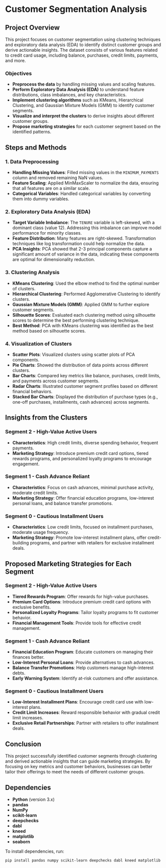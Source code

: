 # Customer Segmentation Analysis

## Project Overview

This project focuses on customer segmentation using clustering techniques and exploratory data analysis (EDA) to identify distinct customer groups and derive actionable insights. The dataset consists of various features related to credit card usage, including balance, purchases, credit limits, payments, and more.

### Objectives

- **Preprocess the data** by handling missing values and scaling features.
- **Perform Exploratory Data Analysis (EDA)** to understand feature distributions, class imbalances, and key characteristics.
- **Implement clustering algorithms** such as KMeans, Hierarchical Clustering, and Gaussian Mixture Models (GMM) to identify customer segments.
- **Visualize and interpret the clusters** to derive insights about different customer groups.
- **Propose marketing strategies** for each customer segment based on the identified patterns.

## Steps and Methods

### 1. Data Preprocessing
- **Handling Missing Values**: Filled missing values in the `MINIMUM_PAYMENTS` column and removed remaining NaN values.
- **Feature Scaling**: Applied MinMaxScaler to normalize the data, ensuring that all features are on a similar scale.
- **Categorical Variables**: Handled categorical variables by converting them into dummy variables.

### 2. Exploratory Data Analysis (EDA)
- **Target Variable Imbalance**: The `TENURE` variable is left-skewed, with a dominant class (value 12). Addressing this imbalance can improve model performance for minority classes.
- **Feature Distribution**: Many features are right-skewed. Transformation techniques like log transformation could help normalize the data.
- **PCA Insights**: PCA showed that 2-3 principal components capture a significant amount of variance in the data, indicating these components are optimal for dimensionality reduction.

### 3. Clustering Analysis
- **KMeans Clustering**: Used the elbow method to find the optimal number of clusters.
- **Hierarchical Clustering**: Performed Agglomerative Clustering to identify clusters.
- **Gaussian Mixture Models (GMM)**: Applied GMM to further explore customer segments.
- **Silhouette Scores**: Evaluated each clustering method using silhouette scores to determine the best performing clustering technique.
- **Best Method**: PCA with KMeans clustering was identified as the best method based on silhouette scores.

### 4. Visualization of Clusters
- **Scatter Plots**: Visualized clusters using scatter plots of PCA components.
- **Pie Charts**: Showed the distribution of data points across different clusters.
- **Bar Charts**: Compared key metrics like balance, purchases, credit limits, and payments across customer segments.
- **Radar Charts**: Illustrated customer segment profiles based on different financial behaviors.
- **Stacked Bar Charts**: Displayed the distribution of purchase types (e.g., one-off purchases, installments, cash advances) across segments.

## Insights from the Clusters

### Segment 2 - High-Value Active Users
- **Characteristics**: High credit limits, diverse spending behavior, frequent payments.
- **Marketing Strategy**: Introduce premium credit card options, tiered rewards programs, and personalized loyalty programs to encourage engagement.

### Segment 1 - Cash Advance Reliant
- **Characteristics**: Focus on cash advances, minimal purchase activity, moderate credit limits.
- **Marketing Strategy**: Offer financial education programs, low-interest personal loans, and balance transfer promotions.

### Segment 0 - Cautious Installment Users
- **Characteristics**: Low credit limits, focused on installment purchases, moderate usage frequency.
- **Marketing Strategy**: Promote low-interest installment plans, offer credit-building programs, and partner with retailers for exclusive installment deals.

## Proposed Marketing Strategies for Each Segment

### Segment 2 - High-Value Active Users
- **Tiered Rewards Program**: Offer rewards for high-value purchases.
- **Premium Card Options**: Introduce premium credit card options with exclusive benefits.
- **Personalized Loyalty Programs**: Tailor loyalty programs to fit customer behavior.
- **Financial Management Tools**: Provide tools for effective credit management.

### Segment 1 - Cash Advance Reliant
- **Financial Education Program**: Educate customers on managing their finances better.
- **Low-Interest Personal Loans**: Provide alternatives to cash advances.
- **Balance Transfer Promotions**: Help customers manage high-interest debts.
- **Early Warning System**: Identify at-risk customers and offer assistance.

### Segment 0 - Cautious Installment Users
- **Low-Interest Installment Plans**: Encourage credit card use with low-interest plans.
- **Credit Limit Increases**: Reward responsible behavior with gradual credit limit increases.
- **Exclusive Retail Partnerships**: Partner with retailers to offer installment deals.

## Conclusion

This project successfully identified customer segments through clustering and derived actionable insights that can guide marketing strategies. By focusing on key metrics and customer behaviors, businesses can better tailor their offerings to meet the needs of different customer groups.

## Dependencies

- **Python** (version 3.x)
- **pandas**
- **NumPy**
- **scikit-learn**
- **deepchecks**
- **dabl**
- **kneed**
- **matplotlib**
- **seaborn**

To install dependencies, run:

```bash
pip install pandas numpy scikit-learn deepchecks dabl kneed matplotlib seaborn
